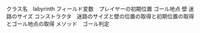 クラス名　labyrinth
フィールド変数　プレイヤーの初期位置
              ゴール地点
              壁
              迷路のサイズ
コンストラクタ　迷路のサイズと壁の位置の取得と初期位置の取得とゴール地点の取得
メソッド　ゴール判定